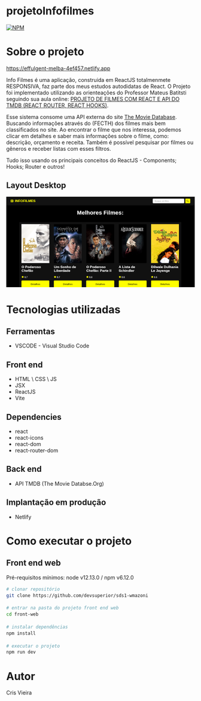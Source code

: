 # projetoInfofilmes

[![NPM](https://img.shields.io/npm/l/react)](https://github.com/CrisDev83/projetoInfofilmes/blob/master/LICENCE) 

# Sobre o projeto

https://effulgent-melba-4ef457.netlify.app

Info Filmes é uma aplicação, construida em ReactJS totalmenmete RESPONSIVA, faz parte dos meus estudos autodidatas de React. O Projeto foi implementado utilizando as orienteações do Professor Mateus Batitsti seguindo sua aula online: [PROJETO DE FILMES COM REACT E API DO TMDB (REACT ROUTER, REACT HOOKS)](https://www.youtube.com/watch?v=XqxUHVVO7-U&t=141s).

Esse sistema consome uma API externa do site [The Movie Database](https://www.themoviedb.org/?language=pt-BR). Buscando informações através do (FECTH) dos filmes mais bem classificados no site. Ao encontrar o filme que nos interessa, podemos clicar em detalhes e saber mais informações sobre o filme, como: descrição, orçamento e receita. Também é possível pesquisar por filmes ou gêneros e receber listas com esses filtros.

Tudo isso usando os principais conceitos do ReactJS - Components; Hooks; Router e outros!

## Layout Desktop
![Web 1](https://github.com/CrisDev83/assets-projects/blob/master/infofilmes.png)


# Tecnologias utilizadas
## Ferramentas 
- VSCODE - Visual Studio Code

## Front end
- HTML \ CSS \ JS
- JSX
- ReactJS
- Vite

## Dependencies
- react
- react-icons
- react-dom
- react-router-dom

## Back end
- API TMDB (The Movie Databse.Org)

## Implantação em produção
- Netlify

# Como executar o projeto

## Front end web
Pré-requisitos mínimos: node v12.13.0 / npm v6.12.0

```bash
# clonar repositório
git clone https://github.com/devsuperior/sds1-wmazoni

# entrar na pasta do projeto front end web
cd front-web

# instalar dependências
npm install

# executar o projeto
npm run dev 
```

# Autor

Cris Vieira



